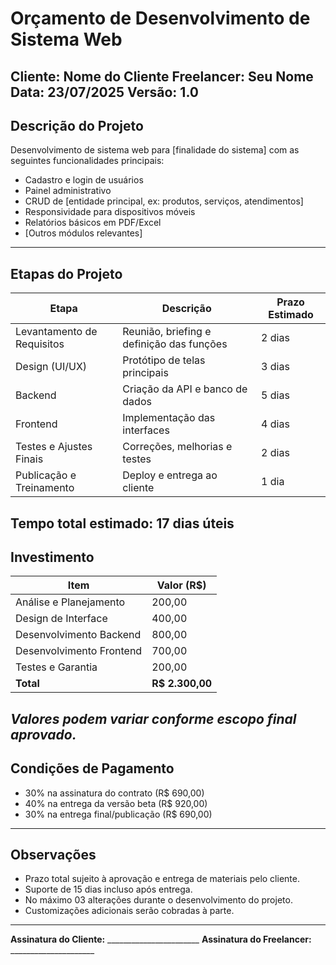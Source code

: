 # Orçamento de Desenvolvimento de Sistema Web

**Cliente:** Nome do Cliente 
**Freelancer:** Seu Nome 
**Data:** 23/07/2025 
**Versão:** 1.0 
---
## Descrição do Projeto

Desenvolvimento de sistema web para [finalidade do sistema] com as seguintes funcionalidades principais:
- Cadastro e login de usuários
- Painel administrativo
- CRUD de [entidade principal, ex: produtos, serviços, atendimentos]
- Responsividade para dispositivos móveis
- Relatórios básicos em PDF/Excel
- [Outros módulos relevantes]
---
## Etapas do Projeto

| Etapa                        | Descrição                                      | Prazo Estimado |
|----------------------------- |------------------------------------------------|----------------|
| Levantamento de Requisitos   | Reunião, briefing e definição das funções      | 2 dias         |
| Design (UI/UX)               | Protótipo de telas principais                  | 3 dias         |
| Backend                      | Criação da API e banco de dados                | 5 dias         |
| Frontend                     | Implementação das interfaces                   | 4 dias         |
| Testes e Ajustes Finais      | Correções, melhorias e testes                  | 2 dias         |
| Publicação e Treinamento     | Deploy e entrega ao cliente                    | 1 dia          |
**Tempo total estimado:** 17 dias úteis
---
## Investimento

| Item                          | Valor (R$)      |
|-------------------------------|-----------------|
| Análise e Planejamento        | 200,00          |
| Design de Interface           | 400,00          |
| Desenvolvimento Backend       | 800,00          |
| Desenvolvimento Frontend      | 700,00          |
| Testes e Garantia             | 200,00          |
| **Total**                     | **R$ 2.300,00** |
*Valores podem variar conforme escopo final aprovado.*
---
## Condições de Pagamento

- 30% na assinatura do contrato (R$ 690,00) 
- 40% na entrega da versão beta (R$ 920,00) 
- 30% na entrega final/publicação (R$ 690,00) 
---
## Observações

- Prazo total sujeito à aprovação e entrega de materiais pelo cliente.
- Suporte de 15 dias incluso após entrega.
- No máximo 03 alterações durante o desenvolvimento do projeto.
- Customizações adicionais serão cobradas à parte.
---
**Assinatura do Cliente:** _______________________
**Assinatura do Freelancer:** _____________________